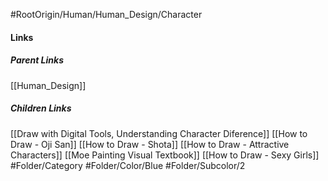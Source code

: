 #RootOrigin/Human/Human_Design/Character
#### Links
##### Parent Links
[[Human_Design]]
##### Children Links
[[Draw with Digital Tools, Understanding Character Diference]]
[[How to Draw - Oji San]]
[[How to Draw - Shota]]
[[How to Draw - Attractive Characters]]
[[Moe Painting Visual Textbook]]
[[How to Draw - Sexy Girls]]
#Folder/Category
#Folder/Color/Blue
#Folder/Subcolor/2
